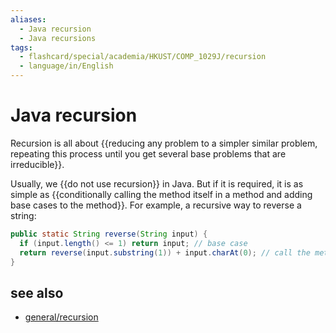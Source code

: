 ```yaml
---
aliases:
  - Java recursion
  - Java recursions
tags:
  - flashcard/special/academia/HKUST/COMP_1029J/recursion
  - language/in/English
---
```


# Java recursion

Recursion is all about {{reducing any problem to a simpler similar problem,  repeating this process until you get several base problems that are irreducible}}. <!--SR:!2024-04-19,59,310-->

Usually, we {{do not use recursion}} in Java. But if it is required, it is as simple as {{conditionally calling the method itself in a method and adding base cases to the method}}. For example, a recursive way to reverse a string: <!--SR:!2024-04-12,53,310!2024-09-01,146,310-->

```Java
public static String reverse(String input) {
  if (input.length() <= 1) return input; // base case
  return reverse(input.substring(1)) + input.charAt(0); // call the method itself
}
```

## see also

- [general/recursion](../../../../general/recursion%20(computer%20science).md)
